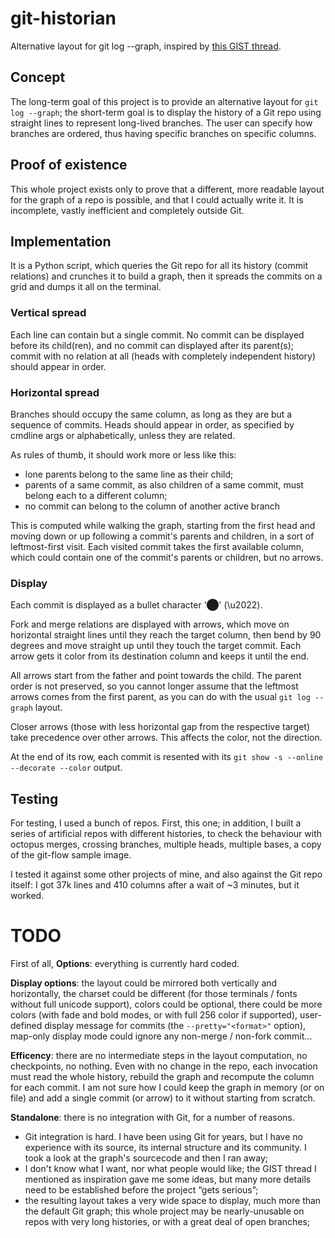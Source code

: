 git-historian
=============

Alternative layout for git log --graph, inspired by
[this GIST thread](https://gist.github.com/datagrok/4221767).

Concept
-------

The long-term goal of this project is to provide an alternative layout for `git
log --graph`; the short-term goal is to display the history of a Git repo using
straight lines to represent long-lived branches. The user can specify how
branches are ordered, thus having specific branches on specific columns.

Proof of existence
------------------

This whole project exists only to prove that a different, more readable layout
for the graph of a repo is possible, and that I could actually write it. It is
incomplete, vastly inefficient and completely outside Git.

Implementation
--------------

It is a Python script, which queries the Git repo for all its history (commit
relations) and crunches it to build a graph, then it spreads the commits on a
grid and dumps it all on the terminal.

### Vertical spread

Each line can contain but a single commit. No commit can be displayed before its
child(ren), and no commit can displayed after its parent(s); commit with no
relation at all (heads with completely independent history) should appear in
order.

### Horizontal spread

Branches should occupy the same column, as long as they are but a sequence of
commits. Heads should appear in order, as specified by cmdline args or
alphabetically, unless they are related.

As rules of thumb, it should work more or less like this:

 - lone parents belong to the same line as their child;
 - parents of a same commit, as also children of a same commit, must belong each
   to a different column;
 - no commit can belong to the column of another active branch

This is computed while walking the graph, starting from the first head and
moving down or up following a commit's parents and children, in a sort of
leftmost-first visit. Each visited commit takes the first available column,
which could contain one of the commit's parents or children, but no arrows.

### Display

Each commit is displayed as a bullet character '⬤' (\u2022).

Fork and merge relations are displayed with arrows, which move on horizontal
straight lines until they reach the target column, then bend by 90 degrees and
move straight up until they touch the target commit. Each arrow gets it color
from its destination column and keeps it until the end.

All arrows start from the father and point towards the child. The parent order
is not preserved, so you cannot longer assume that the leftmost arrows comes
from the first parent, as you can do with the usual `git log --graph` layout.

Closer arrows (those with less horizontal gap from the respective target) take
precedence over other arrows. This affects the color, not the direction.

At the end of its row, each commit is resented with its `git show -s --online
--decorate --color` output.

Testing
-------

For testing, I used a bunch of repos. First, this one; in addition, I built a
series of artificial repos with different histories, to check the behaviour with
octopus merges, crossing branches, multiple heads, multiple bases, a copy of the
git-flow sample image.

I tested it against some other projects of mine, and also against the Git repo
itself: I got 37k lines and 410 columns after a wait of ~3 minutes, but it
worked.

TODO
====

First of all, **Options**: everything is currently hard coded.

**Display options**: the layout could be mirrored both vertically and horizontally,
the charset could be different (for those terminals / fonts without full unicode
support), colors could be optional, there could be more colors (with fade and
bold modes, or with full 256 color if supported), user-defined display message
for commits (the `--pretty="<format>"` option), map-only display mode could
ignore any non-merge / non-fork commit…

**Efficency**: there are no intermediate steps in the layout computation, no
checkpoints, no nothing. Even with no change in the repo, each invocation must
read the whole history, rebuild the graph and recompute the column for each
commit. I am not sure how I could keep the graph in memory (or on file) and add
a single commit (or arrow) to it without starting from scratch.

**Standalone**: there is no integration with Git, for a number of reasons.

 - Git integration is hard. I have been using Git for years, but I have no
   experience with its source, its internal structure and its community. I took
   a look at the graph's sourcecode and then I ran away;
 - I don't know what I want, nor what people would like; the GIST thread I
   mentioned as inspiration gave me some ideas, but many more details need to be
   established before the project “gets serious”;
 - the resulting layout takes a very wide space to display, much more than the
   default Git graph; this whole project may be nearly-unusable on repos with
   very long histories, or with a great deal of open branches;
